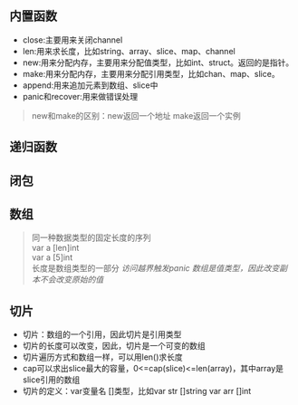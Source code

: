 ## 内置函数

- close:主要用来关闭channel
- len:用来求长度，比如string、array、slice、map、channel
- new:用来分配内存，主要用来分配值类型，比如int、struct。返回的是指针。
- make:用来分配内存，主要用来分配引用类型，比如chan、map、slice。
- append:用来追加元素到数组、slice中
- panic和recover:用来做错误处理

> new和make的区别：new返回一个地址 make返回一个实例

## 递归函数

## 闭包

## 数组
> 同一种数据类型的固定长度的序列<br>var a [len]int <br>var a [5]int<br>长度是数组类型的一部分
*访问越界触发panic*
*数组是值类型，因此改变副本不会改变原始的值*

## 切片

- 切片：数组的一个引用，因此切片是引用类型
- 切片的长度可以改变，因此，切片是一个可变的数组
- 切片遍历方式和数组一样，可以用len()求长度
- cap可以求出slice最大的容量，0<=cap(slice)<=len(array)，其中array是slice引用的数组
- 切片的定义：var变量名 []类型，比如var str []string var arr []int
